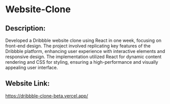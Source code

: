 # Website-Clone
## Description:
Developed a Dribbble website clone using React in one week, focusing on front-end design. 
The project involved replicating key features of the Dribbble platform, enhancing user experience with interactive elements and responsive design. 
The implementation utilized React for dynamic content rendering and CSS for styling, ensuring a high-performance and visually appealing user interface.
## Website Link:
https://dribbble-clone-beta.vercel.app/
